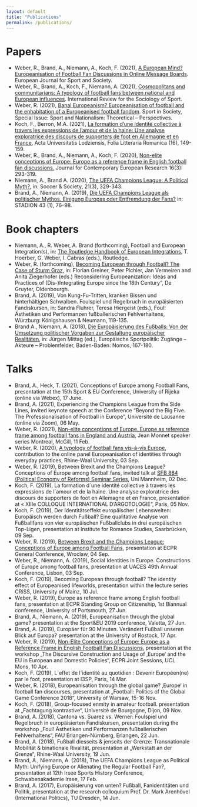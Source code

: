 ```yaml
---
layout: default
title: "Publications"
permalink: /publications/
---
```


# Papers
- Weber, R., Brand, A., Niemann, A., Koch, F. (2021), [A European Mind? Europeanisation of Football Fan Discussions in Online Message Boards](https://www.tandfonline.com/doi/full/10.1080/16138171.2021.1974220). European Journal for Sport and Society.
- Weber, R., Brand, A., Koch, F., Niemann, A. (2021), [Cosmopolitans and communitarians: A typology of football fans between national and European influences](https://journals.sagepub.com/doi/full/10.1177/10126902211028147). International Review for the Sociology of Sport.
- Weber, R. (2021), [Banal Europeanism? Europeanisation of football and the enhabitation of a Europeanised football fandom](https://www.tandfonline.com/doi/full/10.1080/17430437.2021.1893697). Sport in Society, Special Issue: Sport and Nationalism: Theoretical – Perspectives.
- Koch, F., Berron, M.A. (2021), [La formation d’une identité collective à travers les expressions de l’amour et de la haine: Une analyse exploratrice des discours de supporters de foot en Allemagne et en France](http://www.czasopisma.uni.lodz.pl/romanica/article/download/9856/9586), Acta Universitatis Lodziensis, Folia Litteraria Romanica (16), 149-159.
- Weber, R., Brand, A., Niemann, A., Koch, F. (2020), [Non-elite conceptions of Europe: Europe as a reference frame in English football fan discussions.](https://doi.org/10.30950/jcer.v16i3.1089) Journal for Contemporary European Research 16(3): 293-319.
- Niemann, A., Brand A. (2020), [The UEFA Champions League: A Political Myth?](https://doi.org/10.1080/14660970.2019.1653859), in: Soccer & Society, 21(3), 329-343.
- Brand, A., Niemann, A. (2019), [Die UEFA Champions League als politischer Mythos. Einigung Europas oder Entfremdung der Fans?](https://doi.org/10.5771/0172-4029-2019-1-76) in: STADION 43 (1), 76–98.

# Book chapters
- Niemann, A., R. Weber, A. Brand (forthcoming), Football and European Integration(s), in: <a href="https://www.routledge.com/The-Routledge-Handbook-of-European-Integrations/Hoerber-Weber-Cabras/p/book/9780367203078#">The Routledge Handbook of European Integrations</a>, T. Hoerber, G. Weber, I. Cabras (eds.), Routledge.
- Weber, R. (forthcoming), [Becoming European through Football? The Case of Sturm Graz](https://papers.ssrn.com/sol3/papers.cfm?abstract_id=3801041), in: Florian Greiner, Peter Pichler, Jan Vermeiren and Anita Ziegerhofer (eds.) Reconsidering Europeanization: Ideas and Practices of (Dis-)Integrating Europe since the 18th Century“, De Gruyter, Oldenbourgh.
- Brand, A. (2019), Von Kung-Fu-Tritten, kranken Bissen und hinterhältigen Schwalben. Foulspiel und Regelbruch in europäisierten Fandiskursen, in: Sandra Fluhrer, Teresa Hiergeist (eds.), Foul! Ästhetiken und Performanzen fußballerischen Fehlverhaltens, Würzburg: Königshausen & Neumann, 119-135.
- Brand A., Niemann, A. (2018), [Die Europäisierung des Fußballs: Von der Umsetzung politischer Vorgaben zur Gestaltung europäischer Realitäten](https://www.nomos-elibrary.de/10.5771/9783845243702-167/die-europaeisierung-des-fussballs-von-der-umsetzung-politischer-vorgaben-zur-gestaltung-europaeischer-realitaeten?page=1), in: Jürgen Mittag (ed.), Europäische Sportpolitik: Zugänge – Akteure – Problemfelder, Baden-Baden: Nomos, 167-180.

# Talks 
- Brand, A., Heck, T. (2021), Conceptions of Europe among Football Fans, presentation at the 15th Sport & EU Conference, University of Rijeka (online via Webex), 17 June.
- Brand, A. (2021), Experiencing the Champions League from the Side Lines, invited keynote speech at the Conference “Beyond the Big Five. The Professionalisation of Football in Europe”, Université de Lausanne (online via Zoom), 06 May.
- Weber, R. (2021), [Non-elite conceptions of Europe. Europe as reference frame among football fans in England and Austria](https://www.youtube.com/watch?v=kxIbBtn7ZQs), Jean Monnet speaker series Montreal, McGill, 11 Feb.
- Weber, R. (2020), [A typology of football fans vis-á-vis Europe](/files/Presentation_OnlinePanel_Weber.pdf), contribution to the online panel Europeanisation of identities through everyday practices, Rhine-Waal University, 03 Sep.
- Weber, R. (2019), Between Brexit and the Champions League?  Conceptions of Europe among football fans, invited talk at [SFB 884 (Political Economy of Reforms) Seminar Series](https://reforms.uni-mannheim.de/ionas/sowi/reforms/events/sfb_seminar_series/previous_talks/), Uni Mannheim, 02 Dec.
- Koch, F. (2019), La formation d´une identité collective à travers les expressions de l´amour et de la haine. Une analyse exploratrice des discours de supporters de foot en Allemagne et en France, presentation at « XIIIe COLLOQUE INTERNATIONAL D’ARGOTOLOGIE“, Paris, 05 Nov.
- Koch, F. (2019), Der Identitätseffekt europäischer Lebenswelten: Europäisch werden durch Fußball? Eine qualitative Analyse von Fußballfans von vier europäischen Fußballclubs in drei europäischen Top-Ligen, presentation at Institute for Romance Studies, Saarbrücken, 09 Sep.
- Weber, R. (2019), [Between Brexit and the Champions League: Conceptions of Europe among Football Fans](https://ecpr.eu/Events/Event/PaperDetails/45085), presentation at ECPR General Conference, Wroclaw, 04 Sep.
- Weber, R., Niemann, A. (2019), Social Identities in Europe. Constructions of Europe among football fans, presentation at UACES 49th Annual Conference, Lisbon, 03 Sep.
- Koch, F. (2019), Becoming European through football? The identity effect of Europeanised lifeworlds, presentation within the lecture series CRiSS, University of Mainz, 10 Jul.
- Weber, R. (2019), Europe as reference frame among English football fans, presentation at ECPR Standing Group on Citizenship, 1st Biannual conference, University of Portsmouth, 27 Jun.
- Brand, A., Niemann, A. (2019), Europeanisation through the global game? presentation at the Sport&EU 2019 conference, Valetta, 27 Jun.
- Brand, A. (2019), Europäer für 90 Minuten. Verändert Fußball unseren Blick auf Europa? presentation at the University of Rostock, 17 Apr.
- Weber, R. (2019), [Non-Elite Conceptions of Europe: Europe as a Reference Frame in English Football Fan Discussions](https://ecpr.eu/Events/Event/PaperDetails/43344), presentation at the workshop „The Discursive Construction and Usage of ‚Europe‘ and the EU in European and Domestic Policies“, ECPR Joint Sessions, UCL Mons, 10 Apr.
- Koch, F. (2019), L´effet de l´identité au quotidien : Devenir Européen(ne) par le foot, presentation at I3SP, Paris, 14 Mar.
- Weber, R. (2018), Europeanisation through the global game? ‚Europe‘ in football fan discourses, presentation at „Football: Politics of the Global Game Conference 2018“, University of Warsaw, 15-16 Nov.
- Koch, F. (2018), Group-focused enmity in amateur football. presentation at „Fachtagung kontrastive“, Université de Bourgogne, Dijon, 09 Nov.
- Brand, A. (2018), Cantona vs. Suarez vs. Werner: Foulspiel und Regelbruch in europäisierten Fandiskursen, presentation during the workshop „Foul! Ästhetiken und Performanzen fußballerischen Fehlverhaltens“, FAU Erlangen-Nürnberg, Erlangen, 22 Jun.
- Brand, A. (2018), Fußball diesseits & jenseits der Grenze: Transnationale Mobilität & binationale Rivalität, presentation at „Werkstatt an der Grenze“, Rhine-Waal University, 19 Jun.
- Brand, A., Niemann, A. (2018), The UEFA Champions League as Political Myth: Unifying Europe or Alienating the Regular Football Fan?, presentation at 12th Irsee Sports History Conference, Schwabenakademie Irsee, 17 Feb.
- Brand, A. (2017), Europäisierung von unten? Fußball, Fanidentitäten und Politik, presentation at the research colloquium Prof. Dr. Mark Arenhövel (International Politics), TU Dresden, 14 Jun.
